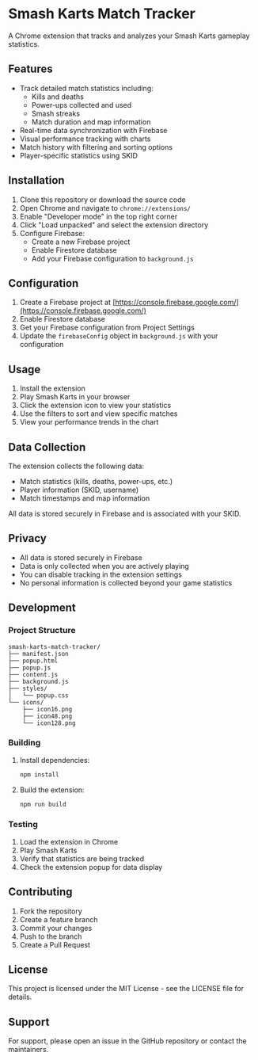 # Smash Karts Match Tracker

A Chrome extension that tracks and analyzes your Smash Karts gameplay statistics.

## Features

- Track detailed match statistics including:
  - Kills and deaths
  - Power-ups collected and used
  - Smash streaks
  - Match duration and map information
- Real-time data synchronization with Firebase
- Visual performance tracking with charts
- Match history with filtering and sorting options
- Player-specific statistics using SKID

## Installation

1. Clone this repository or download the source code
2. Open Chrome and navigate to `chrome://extensions/`
3. Enable "Developer mode" in the top right corner
4. Click "Load unpacked" and select the extension directory
5. Configure Firebase:
   - Create a new Firebase project
   - Enable Firestore database
   - Add your Firebase configuration to `background.js`

## Configuration

1. Create a Firebase project at [https://console.firebase.google.com/](https://console.firebase.google.com/)
2. Enable Firestore database
3. Get your Firebase configuration from Project Settings
4. Update the `firebaseConfig` object in `background.js` with your configuration

## Usage

1. Install the extension
2. Play Smash Karts in your browser
3. Click the extension icon to view your statistics
4. Use the filters to sort and view specific matches
5. View your performance trends in the chart

## Data Collection

The extension collects the following data:
- Match statistics (kills, deaths, power-ups, etc.)
- Player information (SKID, username)
- Match timestamps and map information

All data is stored securely in Firebase and is associated with your SKID.

## Privacy

- All data is stored securely in Firebase
- Data is only collected when you are actively playing
- You can disable tracking in the extension settings
- No personal information is collected beyond your game statistics

## Development

### Project Structure

```
smash-karts-match-tracker/
├── manifest.json
├── popup.html
├── popup.js
├── content.js
├── background.js
├── styles/
│   └── popup.css
└── icons/
    ├── icon16.png
    ├── icon48.png
    └── icon128.png
```

### Building

1. Install dependencies:
   ```bash
   npm install
   ```

2. Build the extension:
   ```bash
   npm run build
   ```

### Testing

1. Load the extension in Chrome
2. Play Smash Karts
3. Verify that statistics are being tracked
4. Check the extension popup for data display

## Contributing

1. Fork the repository
2. Create a feature branch
3. Commit your changes
4. Push to the branch
5. Create a Pull Request

## License

This project is licensed under the MIT License - see the LICENSE file for details.

## Support

For support, please open an issue in the GitHub repository or contact the maintainers. 